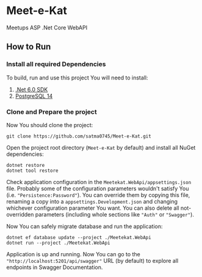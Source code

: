 # Meet-e-Kat

Meetups ASP .Net Core WebAPI 


## How to Run

### Install all required Dependencies

To build, run and use this project You will need to install:
1. [.Net 6.0 SDK](https://dotnet.microsoft.com/en-us/download/dotnet/6.0)
2. [PostgreSQL 14](https://www.postgresql.org)

### Clone and Prepare the project

Now You should clone the project:
```
git clone https://github.com/satma0745/Meet-e-Kat.git
```

Open the project root directory (`Meet-e-Kat` by default) and install all NuGet dependencies:
```
dotnet restore
dotnet tool restore
```

Check application configuration in the `Meetekat.WebApi/appsettings.json` file.
Probably some of the configuration parameters wouldn't satisfy You (i.e. `"Persistence:Password"`).
You can override them by copying this file, renaming a copy into a `appsettings.Development.json` and changing whichever configuration parameter You want.
You can also delete all not-overridden parameters (including whole sections like `"Auth"` or `"Swagger"`).

Now You can safely migrate database and run the application:
```
dotnet ef database update --project ./Meetekat.WebApi
dotnet run --project ./Meetekat.WebApi
```

Application is up and running. Now You can go to the `"http://localhost:5201/api/swagger"` URL (by default) to explore all endpoints in Swagger Documentation.
